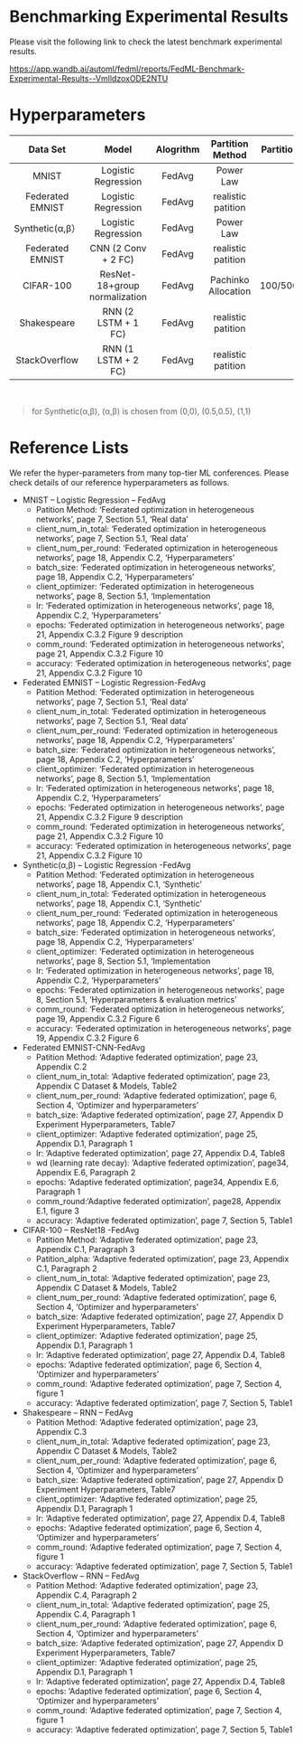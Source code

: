 # Benchmarking Experimental Results
Please visit the following link to check the latest benchmark experimental results.

https://app.wandb.ai/automl/fedml/reports/FedML-Benchmark-Experimental-Results--VmlldzoxODE2NTU

# Hyperparameters

|     Data Set     |              Model              | Alogrithm |   Partition Method  | Partition Alpha | client_num_in_total | client_num_per_round | batch_size | client_optimizer |      lr      |       wd       | epochs | comm_round | accuracy |
|:----------------:|:-------------------------------:|:---------:|:-------------------:|:---------------:|:-------------------:|:--------------------:|:----------:|:----------------:|:------------:|:--------------:|:------:|:----------:|:--------:|
|       MNIST      |       Logistic Regression       |   FedAvg  |      Power Law      |        　       |         1000        |          10          |     10     |        SGD       |     0.03     |        -       |    1   |    >100    |    >75   |
| Federated EMNIST |       Logistic Regression       |   FedAvg  |  realistic patition |        　       |         200         |          10          |     10     |        SGD       |     0.003    |        -       |    1   |    >200    |   10~40  |
|  Synthetic(α,β） |       Logistic Regression       |   FedAvg  |      Power Law      |        　       |          30         |          10          |     10     |        SGD       |     0.01     |        -       |    1   |    >200    |    >60   |
| Federated EMNIST |       CNN (2 Conv + 2 FC)       |   FedAvg  |  realistic patition |        　       |         3400        |          10          |     20     |        SGD       |      0.1     | 0.1/500 rounds |   100  |    >1500   |   84.9   |
|     CIFAR-100    | ResNet-18+group   normalization |   FedAvg  | Pachinko Allocation | 100/500(ex/cli) |         500         |          10          |     20     |        SGD       |      0.1     |        -       |    1   |    >4000   |   44.7   |
|    Shakespeare   |       RNN (2 LSTM + 1 FC)       |   FedAvg  |  realistic patition |        　       |         715         |          10          |      4     |        SGD       |       1      |        -       |    1   |    >1200   |   56.9   |
|   StackOverflow  |       RNN (1 LSTM + 2 FC)       |   FedAvg  |  realistic patition |        　       |        342477       |          50          |     16     |        SGD       | pow(10,-0.5) |        -       |    1   |    >1500   |   19.5   |
​
> for Synthetic(α,β), (α,β) is chosen from (0,0), (0.5,0.5), (1,1)
# Reference Lists
We refer the hyper-parameters from many top-tier ML conferences. Please check details of our reference hyperparameters as follows.

- MNIST – Logistic Regression – FedAvg
    - Patition Method: ‘Federated optimization in heterogeneous networks’, page 7, Section 5.1, ‘Real data’
    - client_num_in_total: ‘Federated optimization in heterogeneous networks’, page 7, Section 5.1, ‘Real data’
    - client_num_per_round: ‘Federated optimization in heterogeneous networks’, page 18, Appendix C.2, ‘Hyperparameters’
    - batch_size: ‘Federated optimization in heterogeneous networks’, page 18, Appendix C.2, ‘Hyperparameters’
    - client_optimizer: ‘Federated optimization in heterogeneous networks’, page 8, Section 5.1, ‘Implementation
    - lr: ‘Federated optimization in heterogeneous networks’, page 18, Appendix C.2, ‘Hyperparameters’
    - epochs: ‘Federated optimization in heterogeneous networks’, page 21, Appendix C.3.2 Figure 9 description
    - comm_round: ‘Federated optimization in heterogeneous networks’, page 21, Appendix C.3.2 Figure 10
    - accuracy: ‘Federated optimization in heterogeneous networks’, page 21, Appendix C.3.2 Figure 10
- Federated EMNIST – Logistic Regression-FedAvg
    - Patition Method: ‘Federated optimization in heterogeneous networks’, page 7, Section 5.1, ‘Real data’
    - client_num_in_total: ‘Federated optimization in heterogeneous networks’, page 7, Section 5.1, ‘Real data’
    - client_num_per_round: ‘Federated optimization in heterogeneous networks’, page 18, Appendix C.2, ‘Hyperparameters’
    - batch_size: ‘Federated optimization in heterogeneous networks’, page 18, Appendix C.2, ‘Hyperparameters’
    - client_optimizer: ‘Federated optimization in heterogeneous networks’, page 8, Section 5.1, ‘Implementation
    - lr: ‘Federated optimization in heterogeneous networks’, page 18, Appendix C.2, ‘Hyperparameters’
    - epochs: ‘Federated optimization in heterogeneous networks’, page 21, Appendix C.3.2 Figure 9 description
    - comm_round: ‘Federated optimization in heterogeneous networks’, page 21, Appendix C.3.2 Figure 10
    - accuracy: ‘Federated optimization in heterogeneous networks’, page 21, Appendix C.3.2 Figure 10
- Synthetic(α,β) – Logistic Regression -FedAvg
    - Patition Method: ‘Federated optimization in heterogeneous networks’, page 18, Appendix C.1, ‘Synthetic’
    - client_num_in_total: ‘Federated optimization in heterogeneous networks’, page 18, Appendix C.1, ‘Synthetic’
    - client_num_per_round: ‘Federated optimization in heterogeneous networks’, page 18, Appendix C.2, ‘Hyperparameters’
    - batch_size: ‘Federated optimization in heterogeneous networks’, page 18, Appendix C.2, ‘Hyperparameters’
    - client_optimizer: ‘Federated optimization in heterogeneous networks’, page 8, Section 5.1, ‘Implementation
    - lr: ‘Federated optimization in heterogeneous networks’, page 18, Appendix C.2, ‘Hyperparameters’
    - epochs: ‘Federated optimization in heterogeneous networks’, page 8, Section 5.1, ‘Hyperparameters & evaluation metrics’
    - comm_round: ‘Federated optimization in heterogeneous networks’, page 19, Appendix C.3.2 Figure 6
    - accuracy: ‘Federated optimization in heterogeneous networks’, page 19, Appendix C.3.2 Figure 6
- Federated EMNIST-CNN-FedAvg
    - Patition Method: ‘Adaptive federated optimization’,  page 23, Appendix C.2
    - client_num_in_total: ‘Adaptive federated optimization’, page 23, Appendix C Dataset & Models, Table2
    - client_num_per_round: ‘Adaptive federated optimization’, page 6, Section 4, ‘Optimizer and hyperparameters’
    - batch_size: ‘Adaptive federated optimization’, page 27, Appendix D Experiment Hyperparameters, Table7
    - client_optimizer: ‘Adaptive federated optimization’, page 25, Appendix D.1, Paragraph 1
    - lr: ‘Adaptive federated optimization’, page 27, Appendix D.4, Table8
    - wd (learning rate decay):  ‘Adaptive federated optimization’, page34, Appendix E.6, Paragraph 2
    - epochs: ‘Adaptive federated optimization’, page34, Appendix E.6, Paragraph 1
    - comm_round:‘Adaptive federated optimization’, page28, Appendix E.1, figure 3
    - accuracy: ‘Adaptive federated optimization’, page 7, Section 5, Table1
- CIFAR-100 – ResNet18 -FedAvg
    - Patition Method: ‘Adaptive federated optimization’, page 23, Appendix C.1, Paragraph 3
    - Patition_alpha: ‘Adaptive federated optimization’, page 23, Appendix C.1, Paragraph 2
    - client_num_in_total: ‘Adaptive federated optimization’, page 23, Appendix C Dataset & Models, Table2
    - client_num_per_round: ‘Adaptive federated optimization’, page 6, Section 4, ‘Optimizer and hyperparameters’
    - batch_size: ‘Adaptive federated optimization’, page 27, Appendix D Experiment Hyperparameters, Table7
    - client_optimizer: ‘Adaptive federated optimization’, page 25, Appendix D.1, Paragraph 1
    - lr: ‘Adaptive federated optimization’, page 27, Appendix D.4, Table8
    - epochs: ‘Adaptive federated optimization’, page 6, Section 4, ‘Optimizer and hyperparameters’ 
    - comm_round: ‘Adaptive federated optimization’, page 7, Section 4, figure 1
    - accuracy: ‘Adaptive federated optimization’, page 7, Section 5, Table1
- Shakespeare – RNN – FedAvg
    - Patition Method: ‘Adaptive federated optimization’, page 23, Appendix C.3
    - client_num_in_total: ‘Adaptive federated optimization’, page 23, Appendix C Dataset & Models, Table2
    - client_num_per_round: ‘Adaptive federated optimization’, page 6, Section 4, ‘Optimizer and hyperparameters’
    - batch_size: ‘Adaptive federated optimization’, page 27, Appendix D Experiment Hyperparameters, Table7
    - client_optimizer: ‘Adaptive federated optimization’, page 25, Appendix D.1, Paragraph 1
    - lr: ‘Adaptive federated optimization’, page 27, Appendix D.4, Table8
    - epochs: ‘Adaptive federated optimization’, page 6, Section 4, ‘Optimizer and hyperparameters’ 
    - comm_round: ‘Adaptive federated optimization’, page 7, Section 4, figure 1
    - accuracy: ‘Adaptive federated optimization’, page 7, Section 5, Table1
- StackOverflow – RNN – FedAvg
    - Patition Method: ‘Adaptive federated optimization’, page 23, Appendix C.4, Paragraph 2
    - client_num_in_total: ‘Adaptive federated optimization’, page 25, Appendix C.4, Paragraph 1
    - client_num_per_round: ‘Adaptive federated optimization’, page 6, Section 4, ‘Optimizer and hyperparameters’
    - batch_size: ‘Adaptive federated optimization’, page 27, Appendix D Experiment Hyperparameters, Table7
    - client_optimizer: ‘Adaptive federated optimization’, page 25, Appendix D.1, Paragraph 1
    - lr: ‘Adaptive federated optimization’, page 27, Appendix D.4, Table8
    - epochs: ‘Adaptive federated optimization’, page 6, Section 4, ‘Optimizer and hyperparameters’ 
    - comm_round: ‘Adaptive federated optimization’, page 7, Section 4, figure 1
    - accuracy: ‘Adaptive federated optimization’, page 7, Section 5, Table1
